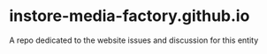 # instore-media-factory.github.io
A repo dedicated to the website issues and discussion for this entity
